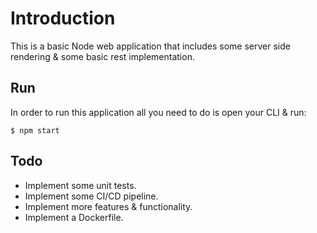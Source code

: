 # Introduction 
This is a basic Node web application that includes some 
server side rendering & some basic rest implementation.

## Run 
In order to run this application all you need to do is 
open your CLI & run:

```$bash
$ npm start
```

## Todo
- Implement some unit tests.
- Implement some CI/CD pipeline. 
- Implement more features & functionality.
- Implement a Dockerfile. 